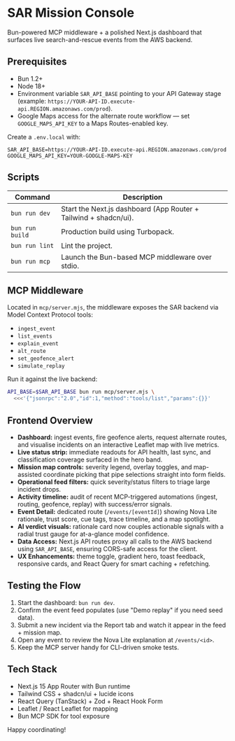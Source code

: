 # SAR Mission Console

Bun-powered MCP middleware + a polished Next.js dashboard that surfaces live search-and-rescue events from the AWS backend.

## Prerequisites

- Bun 1.2+
- Node 18+
- Environment variable `SAR_API_BASE` pointing to your API Gateway stage (example: `https://YOUR-API-ID.execute-api.REGION.amazonaws.com/prod`).
- Google Maps access for the alternate route workflow — set `GOOGLE_MAPS_API_KEY` to a Maps Routes-enabled key.

Create a `.env.local` with:

```env
SAR_API_BASE=https://YOUR-API-ID.execute-api.REGION.amazonaws.com/prod
GOOGLE_MAPS_API_KEY=YOUR-GOOGLE-MAPS-KEY
```

## Scripts

| Command | Description |
| --- | --- |
| `bun run dev` | Start the Next.js dashboard (App Router + Tailwind + shadcn/ui). |
| `bun run build` | Production build using Turbopack. |
| `bun run lint` | Lint the project. |
| `bun run mcp` | Launch the Bun-based MCP middleware over stdio. |

## MCP Middleware

Located in `mcp/server.mjs`, the middleware exposes the SAR backend via Model Context Protocol tools:

- `ingest_event`
- `list_events`
- `explain_event`
- `alt_route`
- `set_geofence_alert`
- `simulate_replay`

Run it against the live backend:

```bash
API_BASE=$SAR_API_BASE bun run mcp/server.mjs \
  <<<'{"jsonrpc":"2.0","id":1,"method":"tools/list","params":{}}'
```

## Frontend Overview

- **Dashboard:** ingest events, fire geofence alerts, request alternate routes, and visualise incidents on an interactive Leaflet map with live metrics.
- **Live status strip:** immediate readouts for API health, last sync, and classification coverage surfaced in the hero band.
- **Mission map controls:** severity legend, overlay toggles, and map-assisted coordinate picking that pipe selections straight into form fields.
- **Operational feed filters:** quick severity/status filters to triage large incident drops.
- **Activity timeline:** audit of recent MCP-triggered automations (ingest, routing, geofence, replay) with success/error signals.
- **Event Detail:** dedicated route (`/events/[eventId]`) showing Nova Lite rationale, trust score, cue tags, trace timeline, and a map spotlight.
- **AI verdict visuals:** rationale card now couples actionable signals with a radial trust gauge for at-a-glance model confidence.
- **Data Access:** Next.js API routes proxy all calls to the AWS backend using `SAR_API_BASE`, ensuring CORS-safe access for the client.
- **UX Enhancements:** theme toggle, gradient hero, toast feedback, responsive cards, and React Query for smart caching + refetching.

## Testing the Flow

1. Start the dashboard: `bun run dev`.
2. Confirm the event feed populates (use "Demo replay" if you need seed data).
3. Submit a new incident via the Report tab and watch it appear in the feed + mission map.
4. Open any event to review the Nova Lite explanation at `/events/<id>`.
5. Keep the MCP server handy for CLI-driven smoke tests.

## Tech Stack

- Next.js 15 App Router with Bun runtime
- Tailwind CSS + shadcn/ui + lucide icons
- React Query (TanStack) + Zod + React Hook Form
- Leaflet / React Leaflet for mapping
- Bun MCP SDK for tool exposure

Happy coordinating!
